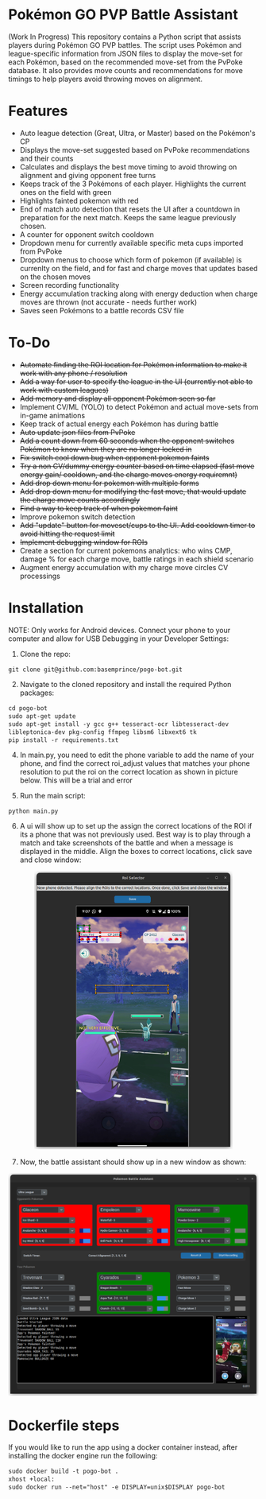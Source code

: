# Pokémon GO PVP Battle Assistant

(Work In Progress) This repository contains a Python script that assists players during Pokémon GO PVP battles. The script uses Pokémon and league-specific information from JSON files to display the move-set for each Pokémon, based on the recommended move-set from the PvPoke database. It also provides move counts and recommendations for move timings to help players avoid throwing moves on alignment.

# Features
* Auto league detection (Great, Ultra, or Master) based on the Pokémon's CP
* Displays the move-set suggested based on PvPoke recommendations and their counts
* Calculates and displays the best move timing to avoid throwing on alignment and giving opponent free turns
* Keeps track of the 3 Pokémons of each player. Highlights the current ones on the field with green
* Highlights fainted pokemon with red
* End of match auto detection that resets the UI after a countdown in preparation for the next match. Keeps the same league previously chosen.
* A counter for opponent switch cooldown
* Dropdown menu for currently available specific meta cups imported from PvPoke
* Dropdown menus to choose which form of pokemon (if available) is currenlty on the field, and for fast and charge moves that updates based on the chosen moves
* Screen recording functionality
* Energy accumulation tracking along with energy deduction when charge moves are thrown (not accurate - needs further work)
* Saves seen Pokémons to a battle records CSV file

# To-Do
* <del> Automate finding the ROI location for Pokémon information to make it work with any phone / resolution
* <del> Add a way for user to specify the league in the UI (currently not able to work with custom leagues)
* <del> Add memory and display all opponent Pokémon seen so far
* Implement CV/ML (YOLO) to detect Pokémon and actual move-sets from in-game animations
* Keep track of actual energy each Pokémon has during battle
* <del> Auto update json files from PvPoke
* <del> Add a count down from 60 seconds when the opponent switches Pokémon to know when they are no longer locked in
* <del> Fix switch cool down bug when opponent pokemon faints
* <del> Try a non CV/dummy energy counter based on time elapsed (fast move energy gain/ cooldown, and the charge moves energy requiremnt)
* <del> Add drop down menu for pokemon with multiple forms
* <del> Add drop down menu for modifying the fast move, that would update the charge move counts accordingly
* <del> Find a way to keep track of when pokemon faint
* Improve pokemon switch detection
* <del> Add "update" button for moveset/cups to the UI. Add cooldown timer to avoid hitting the request limit
* <del> Implement debugging window for ROIs
* Create a section for current pokemons analytics: who wins CMP, damage % for each charge move, battle ratings in each shield scenario
* Augment energy accumulation with my charge move circles CV processings

# Installation
NOTE: Only works for Android devices. Connect your phone to your computer and allow for USB Debugging in your Developer Settings:

1. Clone the repo: 
```
git clone git@github.com:basemprince/pogo-bot.git
```
2. Navigate to the cloned repository and install the required Python packages:
```
cd pogo-bot
sudo apt-get update
sudo apt-get install -y gcc g++ tesseract-ocr libtesseract-dev libleptonica-dev pkg-config ffmpeg libsm6 libxext6 tk
pip install -r requirements.txt
```
4. In main.py, you need to edit the phone variable to add the name of your phone, and find the correct roi_adjust values that matches your phone resolution to put the roi on the correct location as shown in picture below. This will be a trial and error

5. Run the main script:
```
python main.py
```
6. A ui will show up to set up the assign the correct locations of the ROI if its a phone that was not previously used. Best way is to play through a match and take screenshots of the battle and when a message is displayed in the middle. Align the boxes to correct locations, click save and close window:
<p align="center">
<img src="templates/roi_selector.png" width="400">
</p>


7. Now, the battle assistant should show up in a new window as shown:
<p align="center">
<img src="templates/app-ui.png" width="600">
</p>

# Dockerfile steps
If you would like to run the app using a docker container instead, after installing the docker engine run the following:
```
sudo docker build -t pogo-bot .
xhost +local:
sudo docker run --net="host" -e DISPLAY=unix$DISPLAY pogo-bot

```